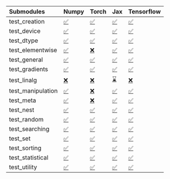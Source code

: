 | Submodules        | Numpy                                                                                                                           | Torch                                                                                                                           | Jax                                                                                                                             | Tensorflow                                                                                                                      |
|:------------------|:--------------------------------------------------------------------------------------------------------------------------------|:--------------------------------------------------------------------------------------------------------------------------------|:--------------------------------------------------------------------------------------------------------------------------------|:--------------------------------------------------------------------------------------------------------------------------------|
| test_creation     | <a href="https://github.com/unifyai/ivy/runs/7901273827?check_suite_focus=true" rel="noopener noreferrer" target="_blank">✅</a> | <a href="https://github.com/unifyai/ivy/runs/7901275692?check_suite_focus=true" rel="noopener noreferrer" target="_blank">✅</a> | <a href="https://github.com/unifyai/ivy/runs/7901277404?check_suite_focus=true" rel="noopener noreferrer" target="_blank">✅</a> | <a href="https://github.com/unifyai/ivy/runs/7901279130?check_suite_focus=true" rel="noopener noreferrer" target="_blank">✅</a> |
| test_device       | <a href="https://github.com/unifyai/ivy/runs/7901273962?check_suite_focus=true" rel="noopener noreferrer" target="_blank">✅</a> | <a href="https://github.com/unifyai/ivy/runs/7901275792?check_suite_focus=true" rel="noopener noreferrer" target="_blank">✅</a> | <a href="https://github.com/unifyai/ivy/runs/7901277495?check_suite_focus=true" rel="noopener noreferrer" target="_blank">✅</a> | <a href="https://github.com/unifyai/ivy/runs/7901279282?check_suite_focus=true" rel="noopener noreferrer" target="_blank">✅</a> |
| test_dtype        | <a href="https://github.com/unifyai/ivy/runs/7901274102?check_suite_focus=true" rel="noopener noreferrer" target="_blank">✅</a> | <a href="https://github.com/unifyai/ivy/runs/7901275914?check_suite_focus=true" rel="noopener noreferrer" target="_blank">✅</a> | <a href="https://github.com/unifyai/ivy/runs/7901277587?check_suite_focus=true" rel="noopener noreferrer" target="_blank">✅</a> | <a href="https://github.com/unifyai/ivy/runs/7901279412?check_suite_focus=true" rel="noopener noreferrer" target="_blank">✅</a> |
| test_elementwise  | <a href="https://github.com/unifyai/ivy/runs/7901274217?check_suite_focus=true" rel="noopener noreferrer" target="_blank">✅</a> | <a href="https://github.com/unifyai/ivy/runs/7901276023?check_suite_focus=true" rel="noopener noreferrer" target="_blank">❌</a> | <a href="https://github.com/unifyai/ivy/runs/7901277695?check_suite_focus=true" rel="noopener noreferrer" target="_blank">✅</a> | <a href="https://github.com/unifyai/ivy/runs/7901279564?check_suite_focus=true" rel="noopener noreferrer" target="_blank">✅</a> |
| test_general      | <a href="https://github.com/unifyai/ivy/runs/7901274343?check_suite_focus=true" rel="noopener noreferrer" target="_blank">✅</a> | <a href="https://github.com/unifyai/ivy/runs/7901276099?check_suite_focus=true" rel="noopener noreferrer" target="_blank">✅</a> | <a href="https://github.com/unifyai/ivy/runs/7901277790?check_suite_focus=true" rel="noopener noreferrer" target="_blank">✅</a> | <a href="https://github.com/unifyai/ivy/runs/7901279700?check_suite_focus=true" rel="noopener noreferrer" target="_blank">✅</a> |
| test_gradients    | <a href="https://github.com/unifyai/ivy/runs/7901274455?check_suite_focus=true" rel="noopener noreferrer" target="_blank">✅</a> | <a href="https://github.com/unifyai/ivy/runs/7901276211?check_suite_focus=true" rel="noopener noreferrer" target="_blank">✅</a> | <a href="https://github.com/unifyai/ivy/runs/7901277879?check_suite_focus=true" rel="noopener noreferrer" target="_blank">✅</a> | <a href="https://github.com/unifyai/ivy/runs/7901279825?check_suite_focus=true" rel="noopener noreferrer" target="_blank">✅</a> |
| test_linalg       | <a href="https://github.com/unifyai/ivy/runs/7901274554?check_suite_focus=true" rel="noopener noreferrer" target="_blank">❌</a> | <a href="https://github.com/unifyai/ivy/runs/7901276296?check_suite_focus=true" rel="noopener noreferrer" target="_blank">❌</a> | <a href="https://github.com/unifyai/ivy/runs/7901277977?check_suite_focus=true" rel="noopener noreferrer" target="_blank">⌛</a> | <a href="https://github.com/unifyai/ivy/runs/7901279954?check_suite_focus=true" rel="noopener noreferrer" target="_blank">❌</a> |
| test_manipulation | <a href="https://github.com/unifyai/ivy/runs/7901274671?check_suite_focus=true" rel="noopener noreferrer" target="_blank">✅</a> | <a href="https://github.com/unifyai/ivy/runs/7901276400?check_suite_focus=true" rel="noopener noreferrer" target="_blank">❌</a> | <a href="https://github.com/unifyai/ivy/runs/7901278067?check_suite_focus=true" rel="noopener noreferrer" target="_blank">✅</a> | <a href="https://github.com/unifyai/ivy/runs/7901280076?check_suite_focus=true" rel="noopener noreferrer" target="_blank">✅</a> |
| test_meta         | <a href="https://github.com/unifyai/ivy/runs/7901274767?check_suite_focus=true" rel="noopener noreferrer" target="_blank">✅</a> | <a href="https://github.com/unifyai/ivy/runs/7901276482?check_suite_focus=true" rel="noopener noreferrer" target="_blank">❌</a> | <a href="https://github.com/unifyai/ivy/runs/7901278170?check_suite_focus=true" rel="noopener noreferrer" target="_blank">✅</a> | <a href="https://github.com/unifyai/ivy/runs/7901280179?check_suite_focus=true" rel="noopener noreferrer" target="_blank">✅</a> |
| test_nest         | <a href="https://github.com/unifyai/ivy/runs/7901274864?check_suite_focus=true" rel="noopener noreferrer" target="_blank">✅</a> | <a href="https://github.com/unifyai/ivy/runs/7901276574?check_suite_focus=true" rel="noopener noreferrer" target="_blank">✅</a> | <a href="https://github.com/unifyai/ivy/runs/7901278276?check_suite_focus=true" rel="noopener noreferrer" target="_blank">✅</a> | <a href="https://github.com/unifyai/ivy/runs/7901280317?check_suite_focus=true" rel="noopener noreferrer" target="_blank">✅</a> |
| test_random       | <a href="https://github.com/unifyai/ivy/runs/7901274963?check_suite_focus=true" rel="noopener noreferrer" target="_blank">✅</a> | <a href="https://github.com/unifyai/ivy/runs/7901276710?check_suite_focus=true" rel="noopener noreferrer" target="_blank">✅</a> | <a href="https://github.com/unifyai/ivy/runs/7901278366?check_suite_focus=true" rel="noopener noreferrer" target="_blank">✅</a> | <a href="https://github.com/unifyai/ivy/runs/7901280426?check_suite_focus=true" rel="noopener noreferrer" target="_blank">✅</a> |
| test_searching    | <a href="https://github.com/unifyai/ivy/runs/7901275070?check_suite_focus=true" rel="noopener noreferrer" target="_blank">✅</a> | <a href="https://github.com/unifyai/ivy/runs/7901276830?check_suite_focus=true" rel="noopener noreferrer" target="_blank">✅</a> | <a href="https://github.com/unifyai/ivy/runs/7901278463?check_suite_focus=true" rel="noopener noreferrer" target="_blank">✅</a> | <a href="https://github.com/unifyai/ivy/runs/7901280539?check_suite_focus=true" rel="noopener noreferrer" target="_blank">✅</a> |
| test_set          | <a href="https://github.com/unifyai/ivy/runs/7901275181?check_suite_focus=true" rel="noopener noreferrer" target="_blank">✅</a> | <a href="https://github.com/unifyai/ivy/runs/7901276946?check_suite_focus=true" rel="noopener noreferrer" target="_blank">✅</a> | <a href="https://github.com/unifyai/ivy/runs/7901278586?check_suite_focus=true" rel="noopener noreferrer" target="_blank">✅</a> | <a href="https://github.com/unifyai/ivy/runs/7901280660?check_suite_focus=true" rel="noopener noreferrer" target="_blank">✅</a> |
| test_sorting      | <a href="https://github.com/unifyai/ivy/runs/7901275270?check_suite_focus=true" rel="noopener noreferrer" target="_blank">✅</a> | <a href="https://github.com/unifyai/ivy/runs/7901277058?check_suite_focus=true" rel="noopener noreferrer" target="_blank">✅</a> | <a href="https://github.com/unifyai/ivy/runs/7901278745?check_suite_focus=true" rel="noopener noreferrer" target="_blank">✅</a> | <a href="https://github.com/unifyai/ivy/runs/7901280772?check_suite_focus=true" rel="noopener noreferrer" target="_blank">✅</a> |
| test_statistical  | <a href="https://github.com/unifyai/ivy/runs/7901275397?check_suite_focus=true" rel="noopener noreferrer" target="_blank">✅</a> | <a href="https://github.com/unifyai/ivy/runs/7901277192?check_suite_focus=true" rel="noopener noreferrer" target="_blank">✅</a> | <a href="https://github.com/unifyai/ivy/runs/7901278865?check_suite_focus=true" rel="noopener noreferrer" target="_blank">✅</a> | <a href="https://github.com/unifyai/ivy/runs/7901280889?check_suite_focus=true" rel="noopener noreferrer" target="_blank">✅</a> |
| test_utility      | <a href="https://github.com/unifyai/ivy/runs/7901275565?check_suite_focus=true" rel="noopener noreferrer" target="_blank">✅</a> | <a href="https://github.com/unifyai/ivy/runs/7901277294?check_suite_focus=true" rel="noopener noreferrer" target="_blank">✅</a> | <a href="https://github.com/unifyai/ivy/runs/7901279016?check_suite_focus=true" rel="noopener noreferrer" target="_blank">✅</a> | <a href="https://github.com/unifyai/ivy/runs/7901281021?check_suite_focus=true" rel="noopener noreferrer" target="_blank">✅</a> |